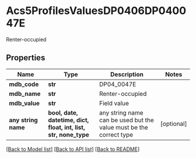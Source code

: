 # Acs5ProfilesValuesDP0406DP040047E

Renter-occupied

## Properties
Name | Type | Description | Notes
------------ | ------------- | ------------- | -------------
**mdb_code** | **str** | DP04_0047E | 
**mdb_name** | **str** | Renter-occupied | 
**mdb_value** | **str** | Field value | 
**any string name** | **bool, date, datetime, dict, float, int, list, str, none_type** | any string name can be used but the value must be the correct type | [optional]

[[Back to Model list]](../README.md#documentation-for-models) [[Back to API list]](../README.md#documentation-for-api-endpoints) [[Back to README]](../README.md)


